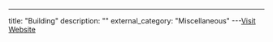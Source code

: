 ---
title: "Building"
description: ""
external_category: "Miscellaneous"
---[Visit Website](https://sn0int.readthedocs.io/en/latest/build.html#building)

